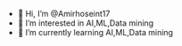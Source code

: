 - 👋 Hi, I’m @Amirhoseint17
- 👀 I’m interested in AI,ML,Data mining
- 🌱 I’m currently learning AI,ML,Data mining
<!---
Amirhoseint17/Amirhoseint17 is a ✨ special ✨ repository because its `README.md` (this file) appears on your GitHub profile.
You can click the Preview link to take a look at your changes.
--->
